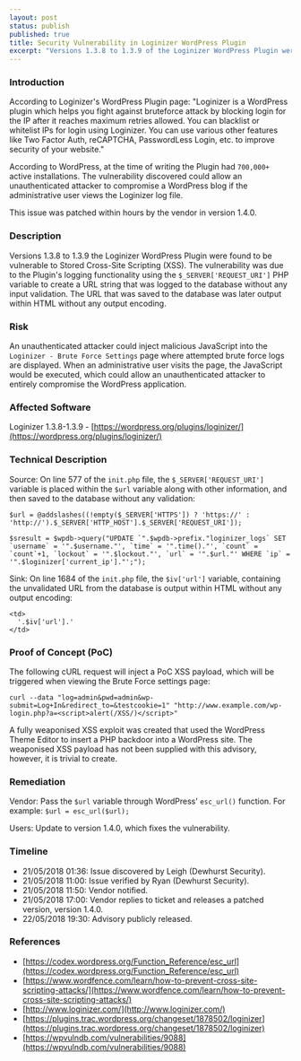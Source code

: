 ```yaml
---
layout: post
status: publish
published: true
title: Security Vulnerability in Loginizer WordPress Plugin
excerpt: "Versions 1.3.8 to 1.3.9 of the Loginizer WordPress Plugin were found to be vulnerable to Stored Cross-Site Scripting (XSS). The vulnerability was due to the Plugin's logging functionality using the $_SERVER['REQUEST_URI'] PHP variable to create a URL string that was logged to the database without any input validation. The URL that was saved to the database was later output within HTML without any output encoding."
---
```


### Introduction

According to Loginizer's WordPress Plugin page: "Loginizer is a WordPress plugin which helps you fight against bruteforce attack by blocking login for the IP after it reaches maximum retries allowed. You can blacklist or whitelist IPs for login using Loginizer. You can use various other features like Two Factor Auth, reCAPTCHA, PasswordLess Login, etc. to improve security of your website."

According to WordPress, at the time of writing the Plugin had ```700,000+``` active installations. The vulnerability discovered could allow an unauthenticated attacker to compromise a WordPress blog if the administrative user views the Loginizer log file.

This issue was patched within hours by the vendor in version 1.4.0.

### Description

Versions 1.3.8 to 1.3.9 the Loginizer WordPress Plugin were found to be vulnerable to Stored Cross-Site Scripting (XSS). The vulnerability was due to the Plugin's logging functionality using the ```$_SERVER['REQUEST_URI']``` PHP variable to create a URL string that was logged to the database without any input validation. The URL that was saved to the database was later output within HTML without any output encoding.

### Risk

An unauthenticated attacker could inject malicious JavaScript into the ```Loginizer - Brute Force Settings``` page where attempted brute force logs are displayed. When an administrative user visits the page, the JavaScript would be executed, which could allow an unauthenticated attacker to entirely compromise the WordPress application.

### Affected Software

Loginizer 1.3.8-1.3.9 - [https://wordpress.org/plugins/loginizer/](https://wordpress.org/plugins/loginizer/)

### Technical Description

Source: On line 577 of the ```init.php``` file, the ```$_SERVER['REQUEST_URI']``` variable is placed within the ```$url``` variable along with other information, and then saved to the database without any validation:

```
$url = @addslashes((!empty($_SERVER['HTTPS']) ? 'https://' : 'http://').$_SERVER['HTTP_HOST'].$_SERVER['REQUEST_URI']);
```

```
$sresult = $wpdb->query("UPDATE `".$wpdb->prefix."loginizer_logs` SET `username` = '".$username."', `time` = '".time()."', `count` = `count`+1, `lockout` = '".$lockout."', `url` = '".$url."' WHERE `ip` = '".$loginizer['current_ip']."';");
```

Sink: On line 1684 of the ```init.php``` file, the ```$iv['url']``` variable, containing the unvalidated URL from the database is output within HTML without any output encoding:

```
<td>
  '.$iv['url'].'
</td>
```

### Proof of Concept (PoC)

The following cURL request will inject a PoC XSS payload, which will be triggered when viewing the Brute Force settings page:

```
curl --data "log=admin&pwd=admin&wp-submit=Log+In&redirect_to=&testcookie=1" "http://www.example.com/wp-login.php?a=<script>alert(/XSS/)</script>" 
```

A fully weaponised XSS exploit was created that used the WordPress Theme Editor to insert a PHP backdoor into a WordPress site. The weaponised XSS payload has not been supplied with this advisory, however, it is trivial to create.

### Remediation

Vendor: Pass the ```$url``` variable through WordPress' ```esc_url()``` function. For example: ```$url = esc_url($url);```

Users: Update to version 1.4.0, which fixes the vulnerability.

### Timeline

- 21/05/2018 01:36: Issue discovered by Leigh (Dewhurst Security).
- 21/05/2018 11:00: Issue verified by Ryan (Dewhurst Security).
- 21/05/2018 11:50: Vendor notified.
- 21/05/2018 17:00: Vendor replies to ticket and releases a patched version, version 1.4.0.
- 22/05/2018 19:30: Advisory publicly released.

### References

- [https://codex.wordpress.org/Function_Reference/esc_url](https://codex.wordpress.org/Function_Reference/esc_url)
- [https://www.wordfence.com/learn/how-to-prevent-cross-site-scripting-attacks/](https://www.wordfence.com/learn/how-to-prevent-cross-site-scripting-attacks/)
- [http://www.loginizer.com/](http://www.loginizer.com/)
- [https://plugins.trac.wordpress.org/changeset/1878502/loginizer](https://plugins.trac.wordpress.org/changeset/1878502/loginizer)
- [https://wpvulndb.com/vulnerabilities/9088](https://wpvulndb.com/vulnerabilities/9088)